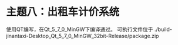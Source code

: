# 主题八：出租车计价系统
使用QT编写，在Qt_5_7_0_MinGW下编译通过。
可执行文件位于 ./build-jinantaxi-Desktop_Qt_5_7_0_MinGW_32bit-Release/package.zip
